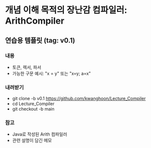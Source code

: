 # 개념 이해 목적의 장난감 컴파일러: ArithCompiler

## 연습용 템플릿 (tag: v0.1)

### 내용
 - 토큰, 렉서, 파서
 - 가능한 구문 예시: "x = y" 또는 "x=y; a=x"

### 내려받기
 - git clone -b v0.1 https://github.com/kwanghoon/Lecture_Compiler
 - cd Lecture_Compiler
 - git checkout -b main

### 참고
 - Java로 작성된 Arith 컴파일러
 - 관련 설명이 담긴 메모
